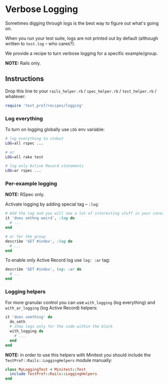 # Verbose Logging

Sometimes digging through logs is the best way to figure out what's going on.

When you run your test suite, logs are not printed out by default (although written to `test.log` – who cares?).

We provide a recipe to turn verbose logging for a specific example/group.

**NOTE:** Rails only.

## Instructions

Drop this line to your `rails_helper.rb` / `spec_helper.rb` / `test_helper.rb` / whatever:

```ruby
require 'test_prof/recipes/logging'
```

### Log everything

To turn on logging globally use `LOG` env variable:

```sh
# log everything to stdout
LOG=all rspec ...

# or
LOG=all rake test

# log only Active Record statements
LOG=ar rspec ...
```

### Per-example logging

**NOTE:** RSpec only.

Activate logging by adding special tag – `:log`:

```ruby
# Add the tag and you will see a lot of interesting stuff in your console
it 'does smthng weird', :log do
  # ...
end

# or for the group
describe 'GET #index', :log do
  # ...
end
```

To enable only Active Record log use `log: :ar` tag:

```ruby
describe 'GET #index', log: :ar do
  # ...
end
```

### Logging helpers

For more granular control you can use `with_logging` (log everything) and
`with_ar_logging` (log Active Record) helpers:

```ruby
it 'does somthing' do
  do_smth
  # show logs only for the code within the block
  with_logging do
    # ...
  end
end
```

**NOTE:** in order to use this helpers with Minitest you should include the `TestProf::Rails::LoggingHelpers` module manually:

```ruby
class MyLoggingTest < Minitest::Test
  include TestProf::Rails::LoggingHelpers
end
```
